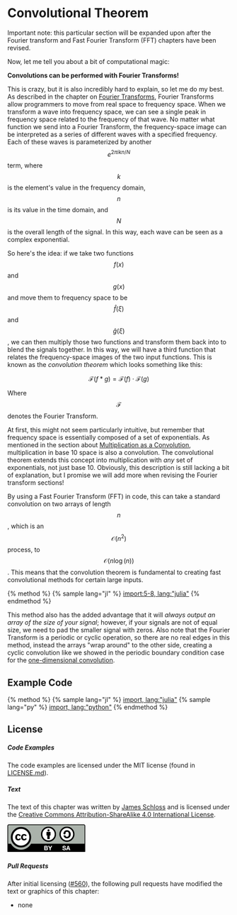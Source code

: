 # Convolutional Theorem

Important note: this particular section will be expanded upon after the Fourier transform and Fast Fourier Transform (FFT) chapters have been revised.

Now, let me tell you about a bit of computational magic:

**Convolutions can be performed with Fourier Transforms!**

This is crazy, but it is also incredibly hard to explain, so let me do my best.
As described in the chapter on [Fourier Transforms](../cooley_tukey/cooley_tukey.md), Fourier Transforms allow programmers to move from real space to frequency space.
When we transform a wave into frequency space, we can see a single peak in frequency space related to the frequency of that wave.
No matter what function we send into a Fourier Transform, the frequency-space image can be interpreted as a series of different waves with a specified frequency.
Each of these waves is parameterized by another $$e^{2\pi i k n / N}$$ term, where $$k$$ is the element's value in the frequency domain, $$n$$ is its value in the time domain, and $$N$$ is the overall length of the signal.
In this way, each wave can be seen as a complex exponential.

So here's the idea: if we take two functions $$f(x)$$ and $$g(x)$$ and move them to frequency space to be $$\hat f(\xi)$$ and $$\hat g(\xi)$$, we can then multiply those two functions and transform them back into to blend the signals together.
In this way, we will have a third function that relates the frequency-space images of the two input functions.
This is known as the *convolution theorem* which looks something like this:

$$\mathcal{F}(f*g) = \mathcal{F}(f) \cdot \mathcal{F}(g)$$

Where $$\mathcal{F}$$ denotes the Fourier Transform.

At first, this might not seem particularly intuitive, but remember that frequency space is essentially composed of a set of exponentials.
As mentioned in the section about [Multiplication as a Convolution](../multiplication/multiplication.md), multiplication in base 10 space is also a convolution.
The convolutional theorem extends this concept into multiplication with *any* set of exponentials, not just base 10.
Obviously, this description is still lacking a bit of explanation, but I promise we will add more when revising the Fourier transform sections!

By using a Fast Fourier Transform (FFT) in code, this can take a standard convolution on two arrays of length $$n$$, which is an $$\mathcal{O}(n^2)$$ process, to $$\mathcal{O}(n\log(n))$$.
This means that the convolution theorem is fundamental to creating fast convolutional methods for certain large inputs.

{% method %}
{% sample lang="jl" %}
[import:5-8, lang:"julia"](code/julia/convolutional_theorem.jl)
{% endmethod %}

This method also has the added advantage that it will *always output an array of the size of your signal*; however, if your signals are not of equal size, we need to pad the smaller signal with zeros.
Also note that the Fourier Transform is a periodic or cyclic operation, so there are no real edges in this method, instead the arrays "wrap around" to the other side, creating a cyclic convolution like we showed in the periodic boundary condition case for the [one-dimensional convolution](../1d/1d.md).

## Example Code

{% method %}
{% sample lang="jl" %}
[import, lang:"julia"](code/julia/convolutional_theorem.jl)
{% sample lang="py" %}
[import, lang:"python"](code/python/convolutional_theorem.py)
{% endmethod %}


<script>
MathJax.Hub.Queue(["Typeset",MathJax.Hub]);
</script>

## License

##### Code Examples

The code examples are licensed under the MIT license (found in [LICENSE.md](https://github.com/algorithm-archivists/algorithm-archive/blob/master/LICENSE.md)).

##### Text

The text of this chapter was written by [James Schloss](https://github.com/leios) and is licensed under the [Creative Commons Attribution-ShareAlike 4.0 International License](https://creativecommons.org/licenses/by-sa/4.0/legalcode).

[<p><img  class="center" src="../../cc/CC-BY-SA_icon.svg" /></p>](https://creativecommons.org/licenses/by-sa/4.0/)

##### Pull Requests

After initial licensing ([#560](https://github.com/algorithm-archivists/algorithm-archive/pull/560)), the following pull requests have modified the text or graphics of this chapter:
- none


